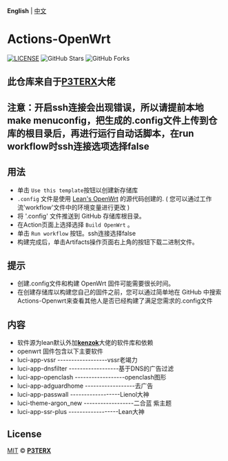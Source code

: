 **English** | [中文](https://p3terx.com/archives/build-openwrt-with-github-actions.html)

# Actions-OpenWrt

[![LICENSE](https://img.shields.io/github/license/mashape/apistatus.svg?style=flat-square&label=LICENSE)](https://github.com/jackmoo1/Lean-BY-X86/blob/master/LICENSE)
![GitHub Stars](https://img.shields.io/github/stars/jackmoo1/Lean-BY-X86.svg?style=flat-square&label=Stars&logo=github)
![GitHub Forks](https://img.shields.io/github/forks/jackmoo1/Lean-BY-X86.svg?style=flat-square&label=Forks&logo=github)

## 此仓库来自于[**P3TERX**](https://p3terx.com)大佬


## 注意：开启ssh连接会出现错误，所以请提前本地make menuconfig，把生成的.config文件上传到仓库的根目录后，再进行运行自动话脚本，在run workflow时ssh连接选项选择false



## 用法

- 单击 `Use this template`按钮以创建新存储库
-  `.config` 文件是使用 [Lean's OpenWrt](https://github.com/coolsnowwolf/lede) 的源代码创建的. ( 您可以通过工作流'workflow'文件中的环境变量进行更改 )
- 将 '.config' 文件推送到 GitHub 存储库根目录。
- 在Action页面上选择选择 `Build OpenWrt` 。
- 单击 `Run workflow` 按钮。ssh连接选择false
- 构建完成后，单击Artifacts操作页面右上角的按钮下载二进制文件。

## 提示

- 创建.config文件和构建 OpenWrt 固件可能需要很长时间。
- 在创建存储库以构建您自己的固件之前，您可以通过简单地在 GitHub 中搜索Actions-Openwrt来查看其他人是否已经构建了满足您需求的.config文件

## 内容

- 软件源为lean默认外加[**kenzok**](https://github.com/kenzok8/openwrt-packages)大佬的软件库和依赖
- openwrt 固件包含以下主要软件
- luci-app-vssr            ------------------vssr老竭力
- luci-app-dnsfilter       ------------------基于DNS的广告过滤
- luci-app-openclash       ------------------openclash图形         
- luci-app-adguardhome     ------------------去广告 
- luci-app-passwall        ------------------Lienol大神 
- luci-theme-argon_new     ------------------二合蓝 紫主题
- luci-app-ssr-plus        ------------------Lean大神 


## License

[MIT](https://github.com/P3TERX/Actions-OpenWrt/blob/main/LICENSE) © [**P3TERX**](https://p3terx.com)
